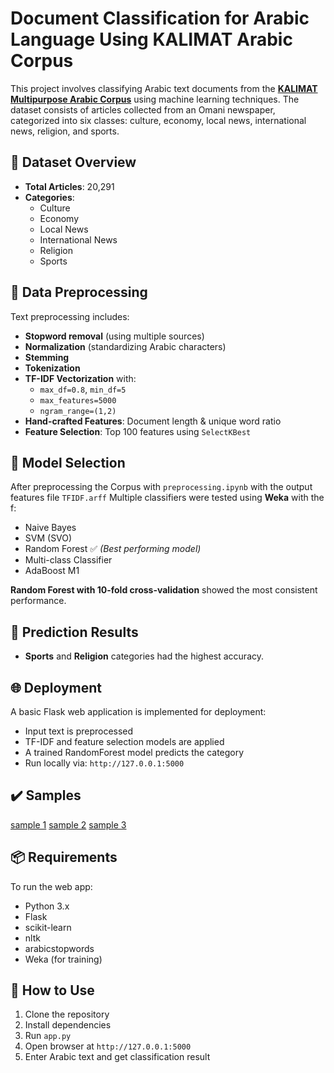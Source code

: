# Document Classification for Arabic Language Using KALIMAT Arabic Corpus 

This project involves classifying Arabic text documents from the **[KALIMAT Multipurpose Arabic Corpus](https://sourceforge.net/projects/kalimat/files/kalimat/document-collection/)** using machine learning techniques. The dataset consists of articles collected from an Omani newspaper, categorized into six classes: culture, economy, local news, international news, religion, and sports.

## 📁 Dataset Overview

- **Total Articles**: 20,291  
- **Categories**:  
  - Culture  
  - Economy  
  - Local News  
  - International News  
  - Religion  
  - Sports  

## 🔧 Data Preprocessing

Text preprocessing includes:
- **Stopword removal** (using multiple sources)
- **Normalization** (standardizing Arabic characters)
- **Stemming**
- **Tokenization**
- **TF-IDF Vectorization** with:
  - `max_df=0.8`, `min_df=5`
  - `max_features=5000`
  - `ngram_range=(1,2)`
- **Hand-crafted Features**: Document length & unique word ratio
- **Feature Selection**: Top 100 features using `SelectKBest`

## 🤖 Model Selection
After preprocessing the Corpus with `preprocessing.ipynb` with the output features file `TFIDF.arff`
Multiple classifiers were tested using **Weka** with the f:
- Naive Bayes
- SVM (SVO)
- Random Forest ✅ *(Best performing model)*
- Multi-class Classifier
- AdaBoost M1

**Random Forest with 10-fold cross-validation** showed the most consistent performance.

## 🧪 Prediction Results

- **Sports** and **Religion** categories had the highest accuracy.

## 🌐 Deployment 

A basic Flask web application is implemented for deployment:
- Input text is preprocessed
- TF-IDF and feature selection models are applied
- A trained RandomForest model predicts the category
- Run locally via: `http://127.0.0.1:5000`

## ✔️ Samples 
[sample 1](samples/sample1.jpeg)
[sample 2](samples/sample2.jpeg)
[sample 3](samples/sample3.jpeg)


## 📦 Requirements

To run the web app:
- Python 3.x
- Flask
- scikit-learn
- nltk
- arabicstopwords
- Weka (for training)

## 🚀 How to Use

1. Clone the repository
2. Install dependencies
3. Run `app.py`
4. Open browser at `http://127.0.0.1:5000`
5. Enter Arabic text and get classification result
